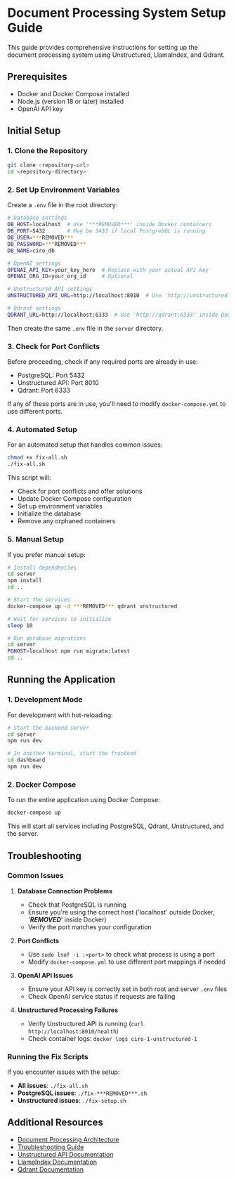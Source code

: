 # Document Processing System Setup Guide

This guide provides comprehensive instructions for setting up the document processing system using Unstructured, LlamaIndex, and Qdrant.

## Prerequisites

- Docker and Docker Compose installed
- Node.js (version 18 or later) installed
- OpenAI API key

## Initial Setup

### 1. Clone the Repository

```bash
git clone <repository-url>
cd <repository-directory>
```

### 2. Set Up Environment Variables

Create a `.env` file in the root directory:

```bash
# Database settings
DB_HOST=localhost  # Use '***REMOVED***' inside Docker containers
DB_PORT=5432       # May be 5433 if local PostgreSQL is running
DB_USER=***REMOVED***
DB_PASSWORD=***REMOVED***
DB_NAME=ciro_db

# OpenAI settings
OPENAI_API_KEY=your_key_here  # Replace with your actual API key
OPENAI_ORG_ID=your_org_id     # Optional

# Unstructured API settings
UNSTRUCTURED_API_URL=http://localhost:8010  # Use 'http://unstructured:8000' inside Docker

# Qdrant settings
QDRANT_URL=http://localhost:6333  # Use 'http://qdrant:6333' inside Docker
```

Then create the same `.env` file in the `server` directory.

### 3. Check for Port Conflicts

Before proceeding, check if any required ports are already in use:

- PostgreSQL: Port 5432
- Unstructured API: Port 8010
- Qdrant: Port 6333

If any of these ports are in use, you'll need to modify `docker-compose.yml` to use different ports.

### 4. Automated Setup

For an automated setup that handles common issues:

```bash
chmod +x fix-all.sh
./fix-all.sh
```

This script will:
- Check for port conflicts and offer solutions
- Update Docker Compose configuration
- Set up environment variables
- Initialize the database
- Remove any orphaned containers

### 5. Manual Setup

If you prefer manual setup:

```bash
# Install dependencies
cd server
npm install
cd ..

# Start the services
docker-compose up -d ***REMOVED*** qdrant unstructured

# Wait for services to initialize
sleep 10

# Run database migrations
cd server
PGHOST=localhost npm run migrate:latest
cd ..
```

## Running the Application

### 1. Development Mode

For development with hot-reloading:

```bash
# Start the backend server
cd server
npm run dev

# In another terminal, start the frontend
cd dashboard
npm run dev
```

### 2. Docker Compose

To run the entire application using Docker Compose:

```bash
docker-compose up
```

This will start all services including PostgreSQL, Qdrant, Unstructured, and the server.

## Troubleshooting

### Common Issues

1. **Database Connection Problems**
   - Check that PostgreSQL is running
   - Ensure you're using the correct host ('localhost' outside Docker, '***REMOVED***' inside Docker)
   - Verify the port matches your configuration

2. **Port Conflicts**
   - Use `sudo lsof -i :<port>` to check what process is using a port
   - Modify `docker-compose.yml` to use different port mappings if needed

3. **OpenAI API Issues**
   - Ensure your API key is correctly set in both root and server `.env` files
   - Check OpenAI service status if requests are failing

4. **Unstructured Processing Failures**
   - Verify Unstructured API is running (`curl http://localhost:8010/health`)
   - Check container logs: `docker logs ciro-1-unstructured-1`

### Running the Fix Scripts

If you encounter issues with the setup:

- **All issues**: `./fix-all.sh`
- **PostgreSQL issues**: `./fix-***REMOVED***.sh`
- **Unstructured issues**: `./fix-setup.sh`

## Additional Resources

- [Document Processing Architecture](DOCUMENT_PROCESSING.md)
- [Troubleshooting Guide](SETUP-FIXES.md)
- [Unstructured API Documentation](https://unstructured-io.github.io/unstructured/)
- [LlamaIndex Documentation](https://docs.llamaindex.ai/)
- [Qdrant Documentation](https://qdrant.tech/documentation/) 